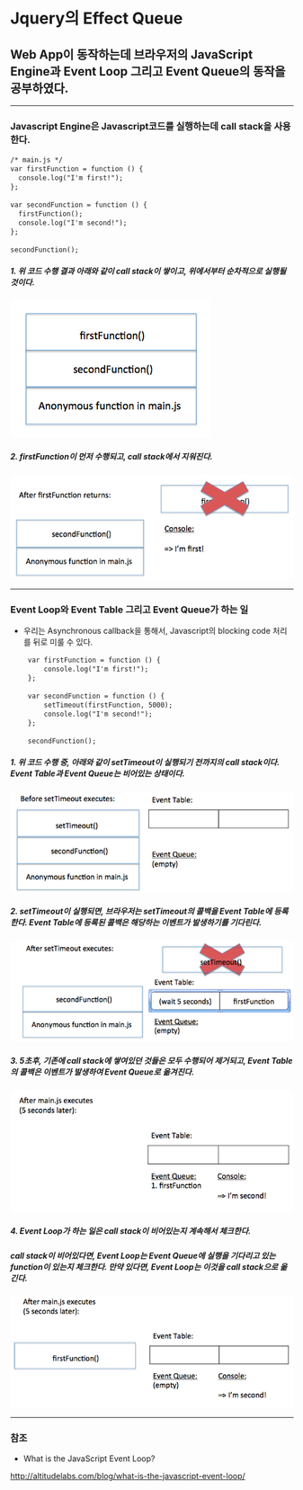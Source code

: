 # Jquery의 Effect Queue

## Web App이 동작하는데 브라우저의 JavaScript Engine과 Event Loop 그리고 Event Queue의 동작을 공부하였다.

***

### Javascript Engine은 Javascript코드를 실행하는데 call stack을 사용한다.

    /* main.js */
    var firstFunction = function () {  
      console.log("I'm first!");
    };
    
    var secondFunction = function () {  
      firstFunction();
      console.log("I'm second!");
    };
    
    secondFunction();

##### 1. 위 코드 수행 결과 아래와 같이 call stack이 쌓이고, 위에서부터 순차적으로 실행될 것이다.

![object](./../images/develop/callstack1.png "object")

##### 2. firstFunction이 먼저 수행되고, call stack에서 지워진다.

![object](./../images/develop/callstack2.png "object")

***

### Event Loop와 Event Table 그리고 Event Queue가 하는 일

 - 우리는 Asynchronous callback을 통해서, Javascript의 blocking code 처리를 뒤로 미룰 수 있다.
 
        var firstFunction = function () {  
            console.log("I'm first!");
        };
        
        var secondFunction = function () {  
            setTimeout(firstFunction, 5000);
            console.log("I'm second!");
        };
        
        secondFunction();
   
##### 1. 위 코드 수행 중, 아래와 같이 setTimeout이 실행되기 전까지의 call stack이다. **Event Table**과 **Event Queue**는 비어있는 상태이다.
 
![object](./../images/develop/callstack3.png "object")

##### 2. setTimeout이 실행되면, 브라우저는 setTimeout의 콜백을 **Event Table**에 등록한다. **Event Table**에 등록된 콜백은 해당하는 이벤트가 발생하기를 기다린다.  
 
![object](./../images/develop/callstack4.png "object")

##### 3. 5초후, 기존에 call stack에 쌓여있던 것들은 모두 수행되어 제거되고, **Event Table**의 콜백은 이벤트가 발생하여 **Event Queue**로 옮겨진다.
 
![object](./../images/develop/callstack5.png "object")

##### 4. **Event Loop**가 하는 일은 call stack이 비어있는지 계속해서 체크한다.
##### call stack이 비어있다면, **Event Loop**는 **Event Queue**에 실행을 기다리고 있는 function이 있는지 체크한다. 만약 있다면, **Event Loop**는 이것을 call stack으로 옮긴다.

![object](./../images/develop/callstack6.png "object")

 ***
 
 ### 참조
 
  - What is the JavaScript Event Loop?
  
  <http://altitudelabs.com/blog/what-is-the-javascript-event-loop/>